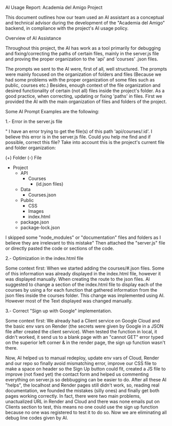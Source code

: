 AI Usage Report: Academia del Amigo Project

This document outlines how our team used an AI assistant as a conceptual and technical advisor during the development of the "Academia del Amigo" backend, in compliance with the project's AI usage policy.

Overview of AI Assistance
 
Throughout this project, the AI has work as a tool primarily for debugging and fixing/correcting the paths of certain files, mainly in the server.js file and proving the proper organization to the 'api' and 'courses' .json files. 

The prompts we sent to the AI were, first of all, well structured. The prompts were mainly focused on the organization of folders and files (Because we had some problems with the proper organization of some files such as public, courses etc.) Besides, enough context of the file organization and desired functionality of certain (not all) files inside the project's folder.
As a good practice, when correcting, updating or fixing 'paths' in files. First we provided the AI with the main organization of files and folders of the project.

Some AI Prompt Examples are the following:



1.- Error in the server.js file

" I have an error trying to get the file(s) of this path 'api/courses/:id'. I believe this error is in the server.js file. Could you help me find and if possible, correct this file? Take into account this is the project's current file and folder organization:

(+) Folder
(-) File

+ Project
	+ API
		+ Courses
			- (id.json files)
	+ Data
		- Courses.json
	+ Public
		+ CSS
		+ Images
		- index.html
	- package.json
	- package-lock.json

I skipped some "node_modules" or "documentation" files and folders as I believe they are irrelevant to this mistake"
Then attached the "server.js" file or directly pasted the code or sections of the code.


2.- Optimization in the index.html file

Some context first:
When we started adding the courses/#.json files. Some of this information was already displayed in the index.html file, however it was displayed manually. When creating the route to the json files. AI suggested to change a section of the index.html file to display each of the courses by using a for each function that gathered information from the json files inside the courses folder. This change was implemented using AI. However most of the Text displayed was changed manually.


3.- Correct "Sign up with Google" implementation.

Some context first:
We already had a Client service on Google Cloud and the basic env vars on Render (the secrets were given by Google in a JSON file after created the client service).
When tested the function in local, it didn't worked, it send us to a blank page with an "cannot GET" error typed on the superior left corner & in the render page, 
the sign up function wasn't there. 

Now, AI helped us to manual redeploy, update env vars of Cloud, Render and our repo so finally avoid mismatching error, improve our CSS file to make a space on header
so the Sign Up button could fit, created a JS file to improve (not fixed yet) the contact form and helped us commenting everything on server.js so debbugging can be 
easier to do. After all these AI "helps", the localhost and Render pages still didn't work, so, reading real documentation, we founded the mistakes (silly ones) and finally get both pages working correctly. In fact, there were two main problems, unactualized URL in Render and Cloud and there was none emails put on Clients section
to test, this means no one could use the sign up function because no one was registered to test it to do so. Now we are eliminating all debug line codes given by AI. 